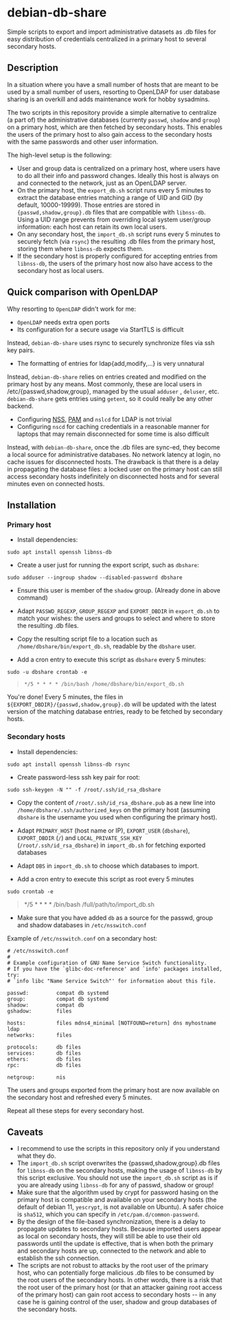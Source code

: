 # debian-db-share

Simple scripts to export and import administrative datasets as .db files for easy distribution of
credentials centralized in a primary host to several secondary hosts.

## Description

In a situation where you have a small number of hosts that are meant to be used by a small number of
users, resorting to OpenLDAP for user database sharing is an overkill and adds maintenance work for
hobby sysadmins.

The two scripts in this repository provide a simple alternative to centralize (a part of) the
administrative databases (currenty `passwd`, `shadow` and `group`) on a primary host,
which are then fetched by secondary hosts. This enables the users of the primary host to also
gain access to the secondary hosts with the same passwords and other user information.

The high-level setup is the following:
- User and group data is centralized on a primary host, where users have to do all their info and
  password changes. Ideally this host is always on and connected to the network, just as an OpenLDAP
  server.
- On the primary host, the `export_db.sh` script runs every 5 minutes to extract the database
  entries matching a range of UID and GID (by default, 10000-19999). Those entries are stored in
  `{passwd,shadow,group}.db` files that are compatible with `libnss-db`. Using a UID range prevents
  from overriding local system user/group information: each host can retain its own local users.
- On any secondary host, the `import_db.sh` script runs every 5 minutes to securely fetch (via
  `rsync`) the resulting .db files from the primary host, storing them where `libnss-db` expects
  them.
- If the secondary host is properly configured for accepting entries from `libnss-db`, the users of
  the primary host now also have access to the secondary host as local users.

## Quick comparison with OpenLDAP

Why resorting to `OpenLDAP` didn't work for me:

- `OpenLDAP` needs extra open ports
- Its configuration for a secure usage via StartTLS is difficult

Instead, `debian-db-share` uses rsync to securely synchronize files via ssh key pairs.

- The formatting of entries for ldap{add,modify,...} is very unnatural

Instead, `debian-db-share` relies on entries created and modified on the primary host by any means.
Most commonly, these are local users in /etc/{passwd,shadow,group}, managed by the usual `adduser`
, `deluser`, etc. `debian-db-share` gets entries using `getent`, so it could really be any other
backend.

- Configuring [NSS](https://wiki.debian.org/LDAP/NSS#NSS_Setup_with_libnss-ldapd),
  [PAM](https://wiki.debian.org/LDAP/PAM) and `nslcd` for LDAP is not trivial
- Configuring `nscd` for caching credentials in a reasonable manner for laptops that may remain
  disconnected for some time is also difficult

Instead, with `debian-db-share`, once the .db files are sync-ed, they become a local source for
administrative databases. No network latency at login, no cache issues for disconnected hosts. The
drawback is that there is a delay in propagating the database files: a locked user on the primary
host can still access secondary hosts indefinitely on disconnected hosts and for several minutes
even on connected hosts.

## Installation

### Primary host

- Install dependencies:

```sudo apt install openssh libnss-db```

- Create a user just for running the export script, such as `dbshare`:

```sudo adduser --ingroup shadow --disabled-password dbshare```

- Ensure this user is member of the `shadow` group. (Already done in above command)

- Adapt `PASSWD_REGEXP`, `GROUP_REGEXP` and `EXPORT_DBDIR` in `export_db.sh` to match your wishes:
  the users and groups to select and where to store the resulting .db files.

- Copy the resulting script file to a location such as `/home/dbshare/bin/export_db.sh`, readable
  by the `dbshare` user.

- Add a cron entry to execute this script as `dbshare` every 5 minutes:

```sudo -u dbshare crontab -e```

> `*/5 * * * * /bin/bash /home/dbshare/bin/export_db.sh`

You're done! Every 5 minutes, the files in `${EXPORT_DBDIR}/{passwd,shadow,group}.db` will be
updated with the latest version of the matching database entries, ready to be fetched by secondary
hosts.

### Secondary hosts

- Install dependencies:

```sudo apt install openssh libnss-db rsync```

- Create password-less ssh key pair for root:

```sudo ssh-keygen -N "" -f /root/.ssh/id_rsa_dbshare```

- Copy the content of `/root/.ssh/id_rsa_dbshare.pub` as a new line into
  `/home/dbshare/.ssh/authorized_keys` on the primary host (assuming
  `dbshare` is the username you used when configuring the primary host).

- Adapt `PRIMARY_HOST` (host name or IP), `EXPORT_USER` (`dbshare`),
  `EXPORT_DBDIR` (`/`) and `LOCAL_PRIVATE_SSH_KEY` (`/root/.ssh/id_rsa_dbshare`) in
  `import_db.sh` for fetching exported databases

- Adapt `DBS` in `import_db.sh` to choose which databases to import.

- Add a cron entry to execute this script as root every 5 minutes

```sudo crontab -e```

> */5 * * * * /bin/bash /full/path/to/import_db.sh

- Make sure that you have added `db` as a source for the passwd, group and shadow databases in
  `/etc/nsswitch.conf`

Example of `/etc/nsswitch.conf` on a secondary host:

```
# /etc/nsswitch.conf
#
# Example configuration of GNU Name Service Switch functionality.
# If you have the `glibc-doc-reference' and `info' packages installed, try:
# `info libc "Name Service Switch"' for information about this file.

passwd:         compat db systemd
group:          compat db systemd
shadow:         compat db
gshadow:        files

hosts:          files mdns4_minimal [NOTFOUND=return] dns myhostname ldap
networks:       files

protocols:      db files
services:       db files
ethers:         db files
rpc:            db files

netgroup:       nis
```

The users and groups exported from the primary host are now available on the secondary host and
refreshed every 5 minutes.

Repeat all these steps for every secondary host.

## Caveats

- I recommend to use the scripts in this repository only if you understand what they do.
- The `import_db.sh` script overwrites the {passwd,shadow,group}.db files for `libnss-db` on the
  secondary hosts, making the usage of `libnss-db` by this script exclusive. You should not use the
  `import_db.sh` script as is if you are already using `libnss-db` for any of passwd, shadow or
  group!
- Make sure that the algorithm used by crypt for password hasing on the primary host is compatible
  and available on your secondary hosts (the default of debian 11, `yescrypt`, is not available on
  Ubuntu). A safer choice is `sha512`, which you can specify in `/etc/pam.d/common-password`.
- By the design of the file-based synchronization, there is a delay to propagate updates to secondary
  hosts. Because imported users appear as local on secondary hosts, they will still be able to use
  their old passwords until the update is effective, that is when both the primary and secondary
  hosts are up, connected to the network and able to establish the ssh connection.
- The scripts are not robust to attacks by the root user of the primary host, who can potentially
  forge malicious .db files to be consumed by the root users of the secondary hosts. In other words,
  there is a risk that the root user of the primary host (or that an attacker gaining root access of
  the primary host) can gain root access to secondary hosts -- in any case he is gaining control of
  the user, shadow and group databases of the secondary hosts.
